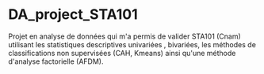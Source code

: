 # DA_project_STA101
Projet en analyse de données qui m'a permis de valider STA101 (Cnam) utilisant les statistiques descriptives univariées , bivariées, les méthodes de classifications non supervisées (CAH, Kmeans) ainsi qu'une méthode d'analyse factorielle  (AFDM).
